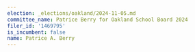 ```yaml
---
election: _elections/oakland/2024-11-05.md
committee_name: Patrice Berry for Oakland School Board 2024
filer_id: '1469795'
is_incumbent: false
name: Patrice A. Berry
---
```

